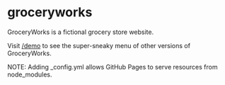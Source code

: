# groceryworks
GroceryWorks is a fictional grocery store website.

Visit [/demo](/demo) to see the super-sneaky menu of other versions of GroceryWorks. 

NOTE: Adding _config.yml allows GitHub Pages to serve resources from node_modules. 
